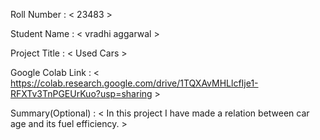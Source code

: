 Roll Number       :   < 23483 >

Student Name      :   < vradhi aggarwal >

Project Title     :   < Used Cars >

Google Colab Link :   < https://colab.research.google.com/drive/1TQXAvMHLlcfIje1-RFXTv3TnPGEUrKuo?usp=sharing >

Summary(Optional) :   < In this project I have made a relation between car age and its fuel efficiency. >
